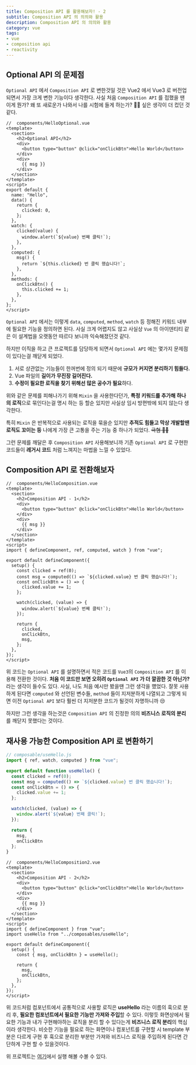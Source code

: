 ```yaml
---
title: Composition API 를 활용해보자! - 2
subtitle: Composition API 의 의의와 활용
description: Composition API 의 의의와 활용
category: vue
tags:
- vue
- composition api
- reactivity
---
```


## Optional API 의 문제점

`Optional API` 에서 `Composition API` 로 변한것일 것은 Vue2 에서 Vue3 로 버전업되면서 가장 크게 변한 기능이다 생각한다.
사실 처음 `Composition API` 를 접했을 땐 이게 뭔가? 왜 또 새로운가 나와서 나를 시험에 들게 하는가? 🤦‍♂️ 싶은 생각이 더 컸던 것 같다.

```vue
//  components/HelloOptional.vue
<template>
  <section>
    <h2>Optional API</h2>
    <div>
      <button type="button" @click="onClickBtn">Hello World</button>
    </div>
    <div>
      {{ msg }}
    </div>
  </section>
</template>
<script>
export default {
  name: "Hello",
  data() {
    return {
      clicked: 0,
    };
  },
  watch: {
    clicked(value) {
      window.alert(`${value} 번째 클릭!`);
    },
  },
  computed: {
    msg() {
      return `${this.clicked} 번 클릭 했습니다!`;
    },
  },
  methods: {
    onClickBtn() {
      this.clicked += 1;
    },
  },
};
</script>
```

`Optional API` 에서는 이렇게 `data`, `computed`, `method`, `watch` 등 정해진 키워드 내부에 필요한 기능을 정의하면 된다.
사실 크게 어렵지도 않고 사실상 `Vue` 의 아이덴티티 같은 이 설계법을 오랫동안 따르다 보니까 익숙해졌던것 같다.

하지만 이직을 하고 큰 프로젝트를 담당하게 되면서 `Optional API` 에는 몇가지 문제점이 있다는걸 깨닫게 되었다.

1. 서로 상관없는 기능들이 한꺼번에 정의 되기 때문에 **규모가 커지면 분리하기 힘들다.** 
2. Vue 파일의 **길이가 무진장 길어진다.** 
3. **수정이 필요한 로직을 찾기 위해선 많은 공수가 필요**하다.

위와 같은 문제를 피해나가기 위해 `Mixin` 을 사용한다던가, **특정 키워드를 추가해 하나의 로직**으로 묶인다는걸 
명시 하는 등 할순 있지만 사실상 임시 방편밖에 되지 않는다 생각한다.

특히 `Mixin` 은 반복적으로 사용되는 로직을 묶을순 있지만 **추적도 힘들고 막상 개발할땐 로직도 꼬이는 등** 나에게 가장 큰 고통을 주는 기능 중 하나가 되었다. ~~극혐 🤦‍♂~~ 

그런 문제를 깨달은 후 `Composition API` 사용해보니까 기존 `Optional API` 로 구현한 코드들이 **레거시 코드** 처럼 느껴지는 마법을 느낄 수 있었다.

## Composition API 로 전환해보자

```vue
//  components/HelloComposition.vue
<template>
  <section>
    <h2>Composition API - 1</h2>
    <div>
      <button type="button" @click="onClickBtn">Hello World</button>
    </div>
    <div>
      {{ msg }}
    </div>
  </section>
</template>
<script>
import { defineComponent, ref, computed, watch } from "vue";

export default defineComponent({
  setup() {
    const clicked = ref(0);
    const msg = computed(() => `${clicked.value} 번 클릭 했습니다!`);
    const onClickBtn = () => {
      clicked.value += 1;
    };

    watch(clicked, (value) => {
      window.alert(`${value} 번째 클릭!`);
    });

    return {
      clicked,
      onClickBtn,
      msg,
    };
  },
});
</script>
```

위 코드는 `Optional API` 를 설명하면서 적은 코드를 `Vue3`의 `Composition API` 를 이용해 전환한 것이다.
**처음 이 코드만 보면 오히려 `Optional API` 가 더 깔끔한 것 아닌가?** 라는 생각이 들수도 있다.
사실, 나도 처음 예시만 봤을땐 그런 생각을 헀었다. 잘못 사용하게 된다면 `computed` 와 선언된 변수들, `method` 들이 지저분하게 
나열되고 그렇게 되면 이전 `Optional API` 보다 훨씬 더 지저분한 코드가 될것이 자명하니까 😒

하지만 그런 생각을 하는것은 `Composition API` 의 진정한 의의 **비즈니스 로직의 분리** 를 깨닫지 못했다는 것이다.

## 재사용 가능한 Composition API 로 변환하기
```js
// composable/useHello.js
import { ref, watch, computed } from "vue";

export default function useHello() {
  const clicked = ref(0);
  const msg = computed(() => `${clicked.value} 번 클릭 했습니다!`);
  const onClickBtn = () => {
    clicked.value += 1;
  };

  watch(clicked, (value) => {
    window.alert(`${value} 번째 클릭!`);
  });

  return {
    msg,
    onClickBtn
  };
}
```
```vue
//  components/HelloComposition2.vue
<template>
  <section>
    <h2>Composition API - 2</h2>
    <div>
      <button type="button" @click="onClickBtn">Hello World</button>
    </div>
    <div>
      {{ msg }}
    </div>
  </section>
</template>
<script>
import { defineComponent } from "vue";
import useHello from "../composables/useHello";

export default defineComponent({
  setup() {
    const { msg, onClickBtn } = useHello();

    return {
      msg,
      onClickBtn,
    };
  },
});
</script>
```
위 코드처럼 컴포넌트에서 공통적으로 사용할 로직은 **useHello** 라는 이름의 훅으로 분리 후, **필요한 컴포넌트에서 필요한 기능만 가져와 주입**할 수 있다.
이렇듯 화면상에서 필요한 기능과 내가 구현해야하는 로직을 분리 할 수 있다는게 **비즈니스 로직 분리**의 핵심이라 생각한다. 
비슷한 기능을 필요로 하는 화면이나 컴포넌트를 구현할 시 template 부분은 다르게 구현 후 
훅으로 분리한 부분만 가져와 비즈니스 로직을 주입하게 된다면 간단하게 구현 할 수 있을것이다.


위 프로젝트는 [여기](https://codesandbox.io/s/adoring-rain-yymp7)에서 실행 해볼 수볼 수 있다.

